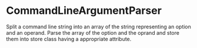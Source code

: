 # CommandLineArgumentParser
Split a command line string into an array of the string representing an option and an operand. Parse the array of the option and the oprand and store them into store class having a appropriate attribute.
